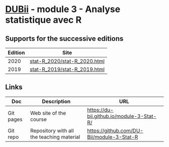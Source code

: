 # [DUBii](https://du-bii.github.io/accueil/) - module 3 - Analyse statistique avec R




## Supports for the successive editions

| Edition | Site |
|----------|--------------------------------------------------------|
| 2020 | [stat-R_2020/stat-R_2020.html](stat-R_2020/stat-R_2020.html) |
| 2019 | [stat-R_2019/stat-R_2019.html](stat-R_2019/stat-R_2019.html) |


## Links

| Doc | Description |URL |
|------------|-------------------------------|---------------------------------------|
| Git pages | Web site of the course | <https://du-bii.github.io/module-3-Stat-R/> | 
| Git repo | Repository with all the teaching material | <https://github.com/DU-Bii/module-3-Stat-R> | 

